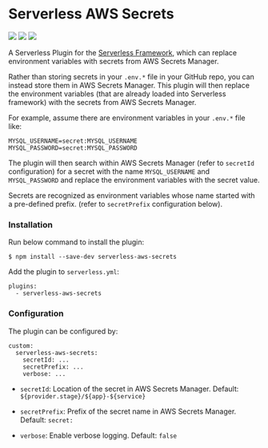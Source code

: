 # Serverless AWS Secrets

![](https://img.shields.io/npm/l/serverless-aws-secrets)
![](https://img.shields.io/npm/dt/serverless-aws-secrets.svg?label=Downloads)
![](https://img.shields.io/bundlephobia/min/serverless-aws-secrets/latest)

A Serverless Plugin for the [Serverless Framework](https://www.serverless.com/), which can replace environment variables with secrets from AWS Secrets Manager.

Rather than storing secrets in your `.env.*` file in your GitHub repo, you can instead store them in AWS Secrets Manager. This plugin will then replace the environment variables (that are already loaded into Serverless framework) with the secrets from AWS Secrets Manager.

For example, assume there are environment variables in your `.env.*` file like:

```
MYSQL_USERNAME=secret:MYSQL_USERNAME
MYSQL_PASSWORD=secret:MYSQL_PASSWORD
```

The plugin will then search within AWS Secrets Manager (refer to `secretId` configuration) for a secret with the name `MYSQL_USERNAME` and `MYSQL_PASSWORD` and replace the environment variables with the secret value.

Secrets are recognized as environment variables whose name started with a pre-defined prefix. (refer to `secretPrefix` configuration below).

### Installation

Run below command to install the plugin:

```
$ npm install --save-dev serverless-aws-secrets
```

Add the plugin to `serverless.yml`:

```
plugins:
  - serverless-aws-secrets
```

### Configuration

The plugin can be configured by:

```
custom:
  serverless-aws-secrets:
    secretId: ...
    secretPrefix: ...
    verbose: ...
```

* `secretId`: Location of the secret in AWS Secrets Manager. Default: `${provider.stage}/${app}-${service}`

* `secretPrefix`: Prefix of the secret name in AWS Secrets Manager. Default: `secret:`

* `verbose`: Enable verbose logging. Default: `false`

